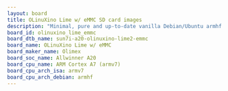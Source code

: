 ```yaml
---
layout: board
title: OLinuXino Lime w/ eMMC SD card images
description: "Minimal, pure and up-to-date vanilla Debian/Ubuntu armhf SD card images for OLinuXino Lime w/ eMMC by Olimex, SoC: Allwinner A20, CPU ISA: armv7"
board_id: olinuxino_lime_emmc
board_dtb_name: sun7i-a20-olinuxino-lime2-emmc
board_name: OLinuXino Lime w/ eMMC
board_maker_name: Olimex
board_soc_name: Allwinner A20
board_cpu_name: ARM Cortex A7 (armv7)
board_cpu_arch_isa: armv7
board_cpu_arch_debian: armhf
---
```

